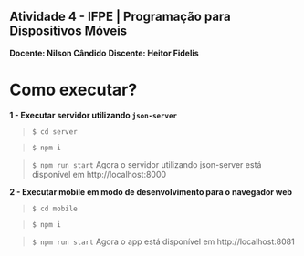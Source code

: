 ## Atividade 4 - IFPE | Programação para Dispositivos Móveis

**Docente: Nilson Cândido**
**Discente: Heitor Fidelis**

# Como executar?

**1 - Executar servidor utilizando `json-server`**
> `$ cd server`

> `$ npm i`

> `$ npm run start`
> Agora o servidor utilizando json-server está disponível em http://localhost:8000

**2 - Executar mobile em modo de desenvolvimento para o navegador web**

> `$ cd mobile`

> `$ npm i`

> `$ npm run start`
> Agora o app está disponível em http://localhost:8081
